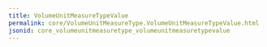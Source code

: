 ```yaml
---
title: VolumeUnitMeasureTypeValue
permalink: core/VolumeUnitMeasureType.VolumeUnitMeasureTypeValue.html
jsonid: core_volumeunitmeasuretype_volumeunitmeasuretypevalue
---
```


